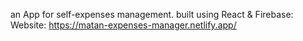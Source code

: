 an App for self-expenses management.
   built using React & Firebase:    Website: https://matan-expenses-manager.netlify.app/

